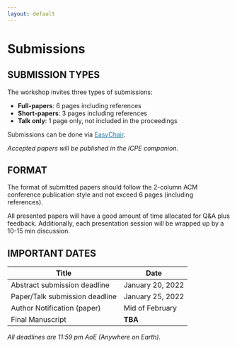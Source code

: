```yaml
---
layout: default
---
```

<h1><b>Submissions</b></h1>

<h2><b>SUBMISSION TYPES</b></h2>

The workshop invites three types of submissions:

<ul>
  <li><b>Full-papers</b>: 6 pages including references</li>
  <li><b>Short-papers</b>: 3 pages including references</li>
  <li><b>Talk only</b>: 1 page only, not included in the proceedings</li>
</ul>

Submissions can be done via <a href="https://easychair.org/conferences/?conf=panda22" style="color: #227da3">EasyChair</a>.
<p><i>Accepted papers will be published in the ICPE companion.</i></p>

<h2><b>FORMAT</b></h2>

<p>The format of submitted papers should follow the 2-column ACM conference publication style and not exceed 6 pages (including references). </p>
All presented papers will have a good amount of time allocated for Q&A plus feedback. Additionally, each presentation session will be wrapped up by a 10-15 min discussion. 

<h2><b>IMPORTANT DATES</b></h2>

| Title                       | Date             |
|-----------------------------|------------------|
| Abstract submission deadline   | January 20, 2022 |
| Paper/Talk submission deadline    | January 25, 2022 |
| Author Notification (paper) |  Mid of February |
| Final Manuscript            |      **TBA**     |

<p><i>All deadlines are 11:59 pm AoE (Anywhere on Earth).</i></p>
